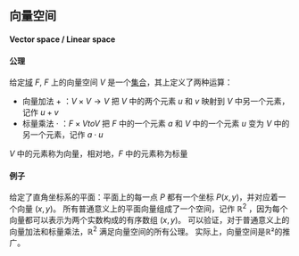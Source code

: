 
## 向量空间

#### Vector space / Linear space




#### 公理

给定[域][Field] $F$, $F$ 上的向量空间 $V$ 是一个[集合][Set]，其上定义了两种运算：
+ 向量加法 $+$ ：$V \times V \to V$ 把 $V$ 中的两个元素 $u$ 和 $v$ 映射到 $V$ 中另一个元素，记作 $u + v$
+ 标量乘法 $\cdot$ ：$F \times V to V$ 把 $F$ 中的一个元素 $a$ 和 $V$ 中的一个元素 $u$ 变为 $V$ 中的另一个元素，记作 $a \cdot u$

$V$ 中的元素称为向量，相对地，$F$ 中的元素称为标量
<!-- end of file -->

#### 例子

给定了直角坐标系的平面：平面上的每一点 $P$ 都有一个坐标 $P(x,y)$，并对应着一个向量 $(x, y)$。
所有普通意义上的平面向量组成了一个空间，记作 $\mathbb{R}^{2}$ ，因为每个向量都可以表示为两个实数构成的有序数组 $(x, y)$。
可以验证，对于普通意义上的向量加法和标量乘法，$\mathbb{R}^{2}$ 满足向量空间的所有公理。
实际上，向量空间是ℝ²的推广。

[Set]: TODO
[Field]: TODO
